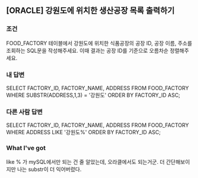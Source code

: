 [ORACLE] 강원도에 위치한 생산공장 목록 출력하기
-------------------

### 조건
FOOD_FACTORY 테이블에서 강원도에 위치한 식품공장의 공장 ID, 공장 이름, 주소를 조회하는 SQL문을 작성해주세요. 이때 결과는 공장 ID를 기준으로 오름차순 정렬해주세요.

### 내 답변
SELECT FACTORY_ID, FACTORY_NAME, ADDRESS FROM FOOD_FACTORY WHERE SUBSTR(ADDRESS,1,3) = '강원도' ORDER BY FACTORY_ID ASC;

### 다른 사람 답변
SELECT FACTORY_ID, FACTORY_NAME, ADDRESS
FROM FOOD_FACTORY
WHERE ADDRESS LIKE '강원도%'
ORDER BY FACTORY_ID ASC;

### What I've got
like % 가 mySQL에서만 되는 건 줄 알았는데, 오라클에서도 되는거군.
더 간단해보이지만 나는 substr이 더 익어버렸다.

